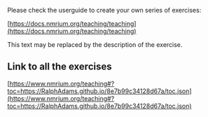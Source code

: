 Please check the userguide to create your own series of exercises:

[https://docs.nmrium.org/teaching/teaching](https://docs.nmrium.org/teaching/teaching)

This text may be replaced by the description of the exercise.

## Link to all the exercises

[https://www.nmrium.org/teaching#?toc=https://RalphAdams.github.io/8e7b99c34128d67a/toc.json](https://www.nmrium.org/teaching#?toc=https://RalphAdams.github.io/8e7b99c34128d67a/toc.json)

